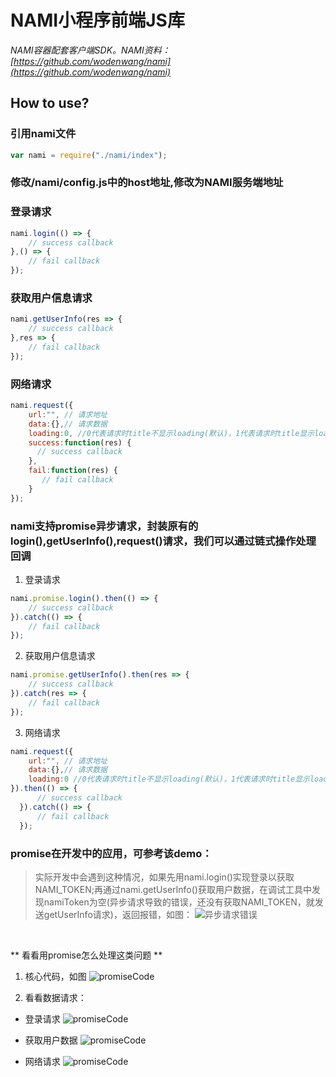 # NAMI小程序前端JS库

*NAMI容器配套客户端SDK。NAMI资料：[https://github.com/wodenwang/nami](https://github.com/wodenwang/nami)*

## How to use?

### 引用nami文件

```javascript
var nami = require("./nami/index"); 
```

### 修改/nami/config.js中的host地址,修改为NAMI服务端地址

### 登录请求
```javascript
nami.login(() => {
    // success callback
},() => {
    // fail callback
});
```

### 获取用户信息请求
```javascript
nami.getUserInfo(res => {
    // success callback
},res => {
    // fail callback
});
```

### 网络请求
```javascript
nami.request({
    url:"", // 请求地址
    data:{},// 请求数据
    loading:0, //0代表请求时title不显示loading(默认)，1代表请求时title显示loading
    success:function(res) {
      // success callback
    },
    fail:function(res) {
       // fail callback
    }
});
```

### **nami支持promise异步请求**，封装原有的login(),getUserInfo(),request()请求，我们可以通过链式操作处理回调

1. 登录请求
```javascript
nami.promise.login().then(() => {
    // success callback
}).catch(() => {
    // fail callback        
});
```

2. 获取用户信息请求
```javascript
nami.promise.getUserInfo().then(res => {
    // success callback
}).catch(res => {
    // fail callback        
});
```

3. 网络请求
```javascript
nami.request({
    url:"", // 请求地址
    data:{},// 请求数据
    loading:0 //0代表请求时title不显示loading(默认)，1代表请求时title显示loading
}).then(() => {
      // success callback
  }).catch(() => {
      // fail callback        
  });
```

### promise在开发中的应用，可参考该demo：
> 实际开发中会遇到这种情况，如果先用nami.login()实现登录以获取NAMI_TOKEN;再通过nami.getUserInfo()获取用户数据，在调试工具中发现namiToken为空(异步请求导致的错误，还没有获取NAMI_TOKEN，就发送getUserInfo请求)，返回报错，如图：
![异步请求错误](https://raw.githubusercontent.com/wodenwang/nami-client/master/images/asyncError.png)

<br />

** 看看用promise怎么处理这类问题 **

1. 核心代码，如图
![promiseCode](https://raw.githubusercontent.com/wodenwang/nami-client/master/images/promiseCode.png)

2. 看看数据请求：
* 登录请求
![promiseCode](https://raw.githubusercontent.com/wodenwang/nami-client/master/images/step1.png)

* 获取用户数据
![promiseCode](https://raw.githubusercontent.com/wodenwang/nami-client/master/images/step2.png)

* 网络请求
![promiseCode](https://raw.githubusercontent.com/wodenwang/nami-client/master/images/step3.png)